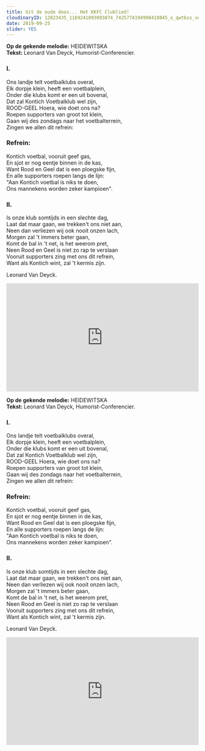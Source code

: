 ```yaml
---
title: Uit de oude doos... Het KKFC Clublied!
cloudinaryID: 12823435_1169241093093874_7425774194998410845_o_qwtbss_vdrzet
date: 2019-09-25
slider: YES
---
```


<p><strong>Op de gekende melodie:</strong> HEIDEWITSKA</br><strong>Tekst: </strong>Leonard Van Deyck, Humorist-Conferencier.</p>
<h3>I.</h3>
<p>Ons landje telt voetbalklubs overal,</br>Elk dorpje klein, heeft een voetbalplein,</br>Onder die klubs komt er een uit bovenal,</br>Dat zal Kontich Voetbalklub wel zijn,</br>ROOD-GEEL Hoera, wie doet ons na?</br>Roepen supporters van groot tot klein,</br>Gaan wij des zondags naar het voetbalterrein,</br>Zingen we allen dit refrein:</p>
<h3>Refrein:</h3>
<p>Kontich voetbal, vooruit geef gas,</br>En sjot er nog eentje binnen in de kas,</br>Want Rood en Geel dat is een ploegske fijn,</br>En alle supporters roepen langs de lijn:</br>"Aan Kontich voetbal is niks te doen,</br>Ons mannekens worden zeker kampioen".</p>
<h3>II.</h3>
<p>Is onze klub somtijds in een slechte dag,</br>Laat dat maar gaan, we trekken't ons niet aan,</br>Neen dan verliezen wij ook nooit onzen lach,</br>Morgen zal 't immers beter gaan,</br>Komt de bal in 't net, is het weerom pret,</br>Neen Rood en Geel is niet zo rap te verslaan</br>Vooruit supporters zing met ons dit refrein,</br>Want als Kontich wint, zal 't kermis zijn.</p>
<p class="italic text-left">Leonard Van Deyck.</p>
<style>.embed-container { position: relative; padding-bottom: 56.25%; height: 0; overflow: hidden; max-width: 100%; } .embed-container iframe, .embed-container object, .embed-container embed { position: absolute; top: 0; left: 0; width: 100%; height: 100%; }</style><div class='embed-container'><iframe src='https://www.youtube.com/embed/roPYqL5r-V0' frameborder='0' allowfullscreen></iframe></div>
<p><strong>Op de gekende melodie:</strong> HEIDEWITSKA</br><strong>Tekst: </strong>Leonard Van Deyck, Humorist-Conferencier.</p>
<h3>I.</h3>
<p>Ons landje telt voetbalklubs overal,</br>Elk dorpje klein, heeft een voetbalplein,</br>Onder die klubs komt er een uit bovenal,</br>Dat zal Kontich Voetbalklub wel zijn,</br>ROOD-GEEL Hoera, wie doet ons na?</br>Roepen supporters van groot tot klein,</br>Gaan wij des zondags naar het voetbalterrein,</br>Zingen we allen dit refrein:</p>
<h3>Refrein:</h3>
<p>Kontich voetbal, vooruit geef gas,</br>En sjot er nog eentje binnen in de kas,</br>Want Rood en Geel dat is een ploegske fijn,</br>En alle supporters roepen langs de lijn:</br>"Aan Kontich voetbal is niks te doen,</br>Ons mannekens worden zeker kampioen".</p>
<h3>II.</h3>
<p>Is onze klub somtijds in een slechte dag,</br>Laat dat maar gaan, we trekken't ons niet aan,</br>Neen dan verliezen wij ook nooit onzen lach,</br>Morgen zal 't immers beter gaan,</br>Komt de bal in 't net, is het weerom pret,</br>Neen Rood en Geel is niet zo rap te verslaan</br>Vooruit supporters zing met ons dit refrein,</br>Want als Kontich wint, zal 't kermis zijn.</p>
<p class="italic text-left">Leonard Van Deyck.</p>
<style>.embed-container { position: relative; padding-bottom: 56.25%; height: 0; overflow: hidden; max-width: 100%; } .embed-container iframe, .embed-container object, .embed-container embed { position: absolute; top: 0; left: 0; width: 100%; height: 100%; }</style><div class='embed-container'><iframe src='https://www.youtube.com/embed/roPYqL5r-V0' frameborder='0' allowfullscreen></iframe></div>
